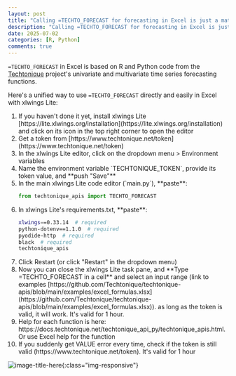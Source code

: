 ```yaml
---
layout: post
title: "Calling =TECHTO_FORECAST for forecasting in Excel is just a matter of copying and pasting"
description: "Calling =TECHTO_FORECAST for forecasting in Excel is just a matter of copying and pasting"
date: 2025-07-02
categories: [R, Python]
comments: true
---
```


`=TECHTO_FORECAST` in Excel is based on R and Python code from the [Techtonique](https://github.com/Techtonique) project's univariate and multivariate time series forecasting functions.

Here's a unified way to use `=TECHTO_FORECAST` directly and easily in Excel with xlwings Lite:

<ol>

<li> If you haven't done it yet, install xlwings Lite [https://lite.xlwings.org/installation](https://lite.xlwings.org/installation) and click on its icon in the top right corner to open the editor</li>
  
<li> Get a token from [https://www.techtonique.net/token](https://www.techtonique.net/token) </li>
  
<li>  In the xlwings Lite editor, click on the dropdown menu > Environment variables </li>
  
<li> Name the environment variable `TECHTONIQUE_TOKEN`, provide its token value, and **push "Save"** </li>
  
<li> In the main xlwings Lite code editor (`main.py`), **paste**:

```python
from techtonique_apis import TECHTO_FORECAST
```
</li>

<li> In xlwings Lite's requirements.txt, **paste**:

```bash
xlwings==0.33.14  # required
python-dotenv==1.1.0  # required
pyodide-http  # required
black  # required
techtonique_apis
```
</li>

<li> Click Restart (or click "Restart" in the dropdown menu) </li>
  
<li> Now you can close the xlwings Lite task pane, and **Type =TECHTO_FORECAST in a cell** and select an input range (link to examples [https://github.com/Techtonique/techtonique-apis/blob/main/examples/excel_formulas.xlsx](https://github.com/Techtonique/techtonique-apis/blob/main/examples/excel_formulas.xlsx)). as long as the token is valid, it will work. It's valid for 1 hour. </li>
  
<li> Help for each function is here: https://docs.techtonique.net/techtonique_api_py/techtonique_apis.html. Or use Excel help for the function </li>
  
<li> If you suddenly get VALUE error every time, check if the token is still valid (https://www.techtonique.net/token). It's valid for 1 hour </li>

</ol>

![image-title-here]({{base}}/images/2025-07-02/2025-07-02-image1.gif){:class="img-responsive"}    

